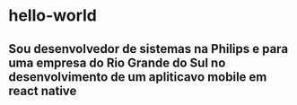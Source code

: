 # hello-world

## Sou desenvolvedor de sistemas na Philips e para uma empresa do Rio Grande do Sul no desenvolvimento de um apliticavo mobile em react native
